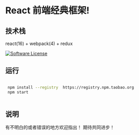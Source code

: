 # React 前端经典框架!

##  技术栈
react(16) + webpack(4) + redux 

[![Software License](https://img.shields.io/badge/license-MIT-brightgreen.svg?style=flat)](LICENSE)

## 运行

```bash

 npm install --registry  https://registry.npm.taobao.org 
 npm start
 
```

## 说明

有不明白的或者错误的地方欢迎指出！ 期待共同进步！
